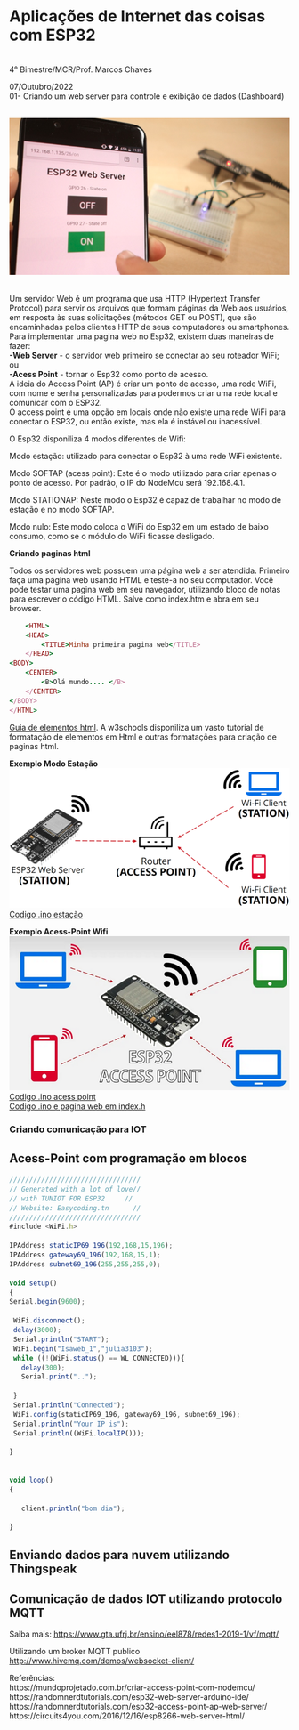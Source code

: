 <h1>Aplicações de Internet das coisas com ESP32</h1>
<BR>4° Bimestre/MCR/Prof. Marcos Chaves
<BR>
	<P>07/Outubro/2022
<BR>01- Criando um web server para controle e exibição de dados (Dashboard)<BR>
	
 <BR> <img src=imagens/webserver.png>
	
<BR>Um servidor Web é um programa que usa HTTP (Hypertext Transfer Protocol) para servir os arquivos que formam páginas da Web aos usuários, em resposta às suas solicitações (métodos GET ou POST), que são encaminhadas pelos clientes HTTP de seus computadores ou smartphones.
<BR>Para implementar uma pagina web no Esp32, existem duas maneiras de fazer: 
	<BR><b>-Web Server</b> - o servidor web primeiro se conectar ao seu roteador WiFi; ou
	<BR><b>-Acess Point</b> - tornar o Esp32 como ponto de acesso.
<BR>A ideia do Access Point (AP) é criar um ponto de acesso, uma rede WiFi, com nome e senha personalizadas para podermos criar uma rede local e comunicar com o ESP32. 
<BR>O access point é uma opção em locais onde não existe uma rede WiFi para conectar o ESP32, ou então existe, mas ela é instável ou inacessível.

O Esp32 disponiliza 4 modos diferentes de Wifi:

Modo estação:  utilizado para conectar o Esp32 à uma rede WiFi existente. 

Modo SOFTAP (acess point): Este é o modo utilizado para criar apenas o ponto de acesso. Por padrão, o IP do NodeMcu será 192.168.4.1. 

Modo STATIONAP: Neste modo o Esp32 é capaz de trabalhar no modo de estação e no modo SOFTAP.

Modo nulo: Este modo coloca o WiFi do Esp32 em um estado de baixo consumo, como se o módulo do WiFi ficasse desligado.

<P><b>Criando paginas html</B></p>
Todos os servidores web possuem uma página web a ser atendida. Primeiro faça uma página web usando HTML e teste-a no seu computador.
Você pode testar uma pagina web em seu navegador, utilizando bloco de notas para escrever o código HTML. Salve como index.htm e abra em seu browser.
	
	
```ruby
	<HTML>
	<HEAD>
		<TITLE>Minha primeira pagina web</TITLE>
	</HEAD>
<BODY>
	<CENTER>
		<B>Olá mundo.... </B>
	</CENTER>	
</BODY>
</HTML>
```

<a href=https://www.w3schools.com/htmL/default.asp>Guia de elementos html</a>. A w3schools disponiliza um vasto tutorial de formatação de elementos em Html e outras formatações para criação de paginas html.



<P><P>
  <b>Exemplo Modo Estação</b><BR>
 <img src=imagens/station.png>
  <BR><a href=https://github.com/mchavesferreira/mcr/blob/main/esp32_iot/webserver/webserver.ino>Codigo .ino estação</a>

<P><P>
  <b>Exemplo Acess-Point Wifi</b><BR>
  <img src=imagens/acesspoint.png>
  <BR><a href=https://github.com/mchavesferreira/mcr/blob/main/esp32_iot/acess_point/acess_point.ino>Codigo .ino acess point</a>
  <BR><a href=https://github.com/mchavesferreira/mcr/tree/main/esp32_iot/acesshtml>Codigo .ino e pagina web em index.h</a>
  
  
  ### Criando comunicação para IOT
  
 ## Acess-Point com programação em blocos
 
 ```javascript
 /////////////////////////////////
// Generated with a lot of love//
// with TUNIOT FOR ESP32     //
// Website: Easycoding.tn      //
/////////////////////////////////
#include <WiFi.h>

IPAddress staticIP69_196(192,168,15,196);
IPAddress gateway69_196(192,168,15,1);
IPAddress subnet69_196(255,255,255,0);

void setup()
{
Serial.begin(9600);

  WiFi.disconnect();
  delay(3000);
  Serial.println("START");
  WiFi.begin("Isaweb_1","julia3103");
  while ((!(WiFi.status() == WL_CONNECTED))){
    delay(300);
    Serial.print("..");

  }
  Serial.println("Connected");
  WiFi.config(staticIP69_196, gateway69_196, subnet69_196);
  Serial.println("Your IP is");
  Serial.println((WiFi.localIP()));

}


void loop()
{

    client.println("bom dia");

}
 
 
 ```

## Enviando dados para nuvem utilizando Thingspeak

## Comunicação de dados IOT utilizando protocolo MQTT
Saiba mais:  https://www.gta.ufrj.br/ensino/eel878/redes1-2019-1/vf/mqtt/

Utilizando um broker MQTT publico
	  http://www.hivemq.com/demos/websocket-client/
   <P><P>
Referências:
<BR>https://mundoprojetado.com.br/criar-access-point-com-nodemcu/
<BR>https://randomnerdtutorials.com/esp32-web-server-arduino-ide/
<br> https://randomnerdtutorials.com/esp32-access-point-ap-web-server/
<br> https://circuits4you.com/2016/12/16/esp8266-web-server-html/
